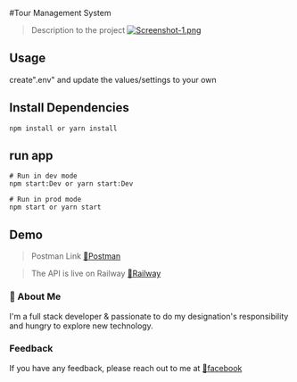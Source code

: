 #Tour Management System
>Description to the project
>[![Screenshot-1.png](https://i.postimg.cc/Cxrcpcjp/Screenshot-1.png)](https://postimg.cc/pm8fDYGs)

## Usage
create".env" and update the values/settings to your own

## Install Dependencies

```
npm install or yarn install
```

## run app

```
# Run in dev mode
npm start:Dev or yarn start:Dev

# Run in prod mode
npm start or yarn start
```


## Demo
> Postman Link  [:link:Postman](https://documenter.getpostman.com/view/12490462/2s8ZDSckco)

> The API is live on Railway [:link:Railway](https://assignment2-production-0715.up.railway.app/api/v1/tours)


### 🚀 About Me
I'm a full stack developer & passionate to do my designation's responsibility and hungry to explore new technology.

### Feedback

If you have any feedback, please reach out to me at [:link:facebook](https://www.facebook.com/profile.php?id=100007513814577)


